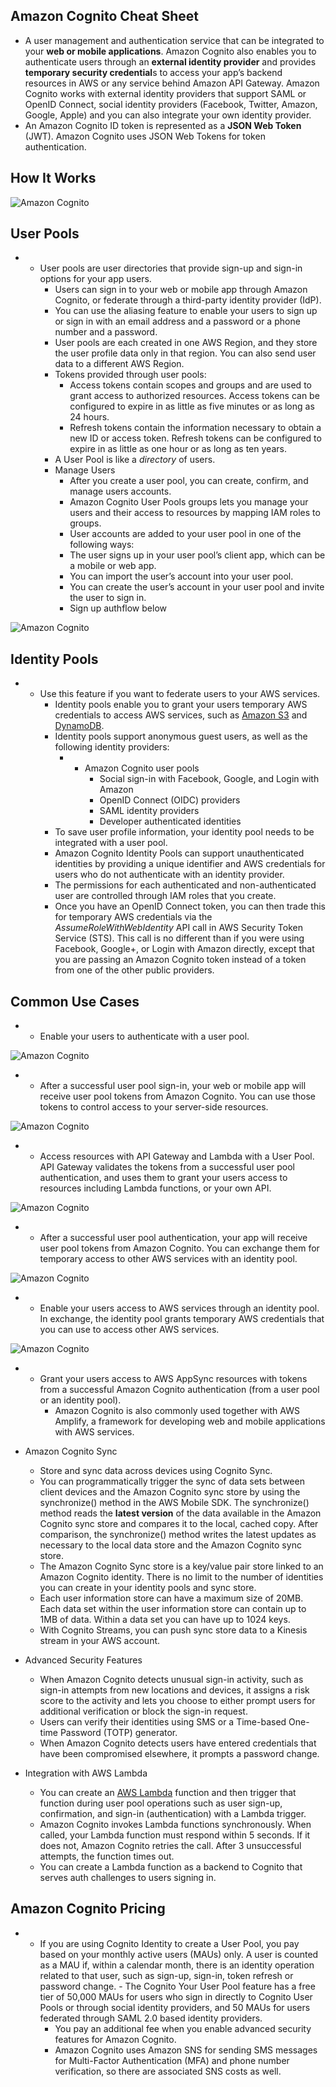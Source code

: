 ## Amazon Cognito Cheat Sheet

- A user management and authentication service that can be integrated to your **web or mobile applications**. Amazon Cognito also enables you to authenticate users through an **external identity provider** and provides **temporary security credential**s to access your app’s backend resources in AWS or any service behind Amazon API Gateway. Amazon Cognito works with external identity providers that support SAML or OpenID Connect, social identity providers (Facebook, Twitter, Amazon, Google, Apple) and you can also integrate your own identity provider.
- An Amazon Cognito ID token is represented as a **JSON Web Token** (JWT). Amazon Cognito uses JSON Web Tokens for token authentication.

## **How It Works**

![Amazon Cognito](https://td-mainsite-cdn.tutorialsdojo.com/wp-content/uploads/2020/02/Amazon-Cognito.jpg)

## **User Pools**

- - User pools are user directories that provide sign-up and sign-in options for your app users.
    - Users can sign in to your web or mobile app through Amazon Cognito, or federate through a third-party identity provider (IdP).
    - You can use the aliasing feature to enable your users to sign up or sign in with an email address and a password or a phone number and a password.
    - User pools are each created in one AWS Region, and they store the user profile data only in that region. You can also send user data to a different AWS Region.
    - Tokens provided through user pools:
        - Access tokens contain scopes and groups and are used to grant access to authorized resources. Access tokens can be configured to expire in as little as five minutes or as long as 24 hours.
        - Refresh tokens contain the information necessary to obtain a new ID or access token. Refresh tokens can be configured to expire in as little as one hour or as long as ten years.
    - A User Pool is like a _directory_ of users.
    - Manage Users
        - After you create a user pool, you can create, confirm, and manage users accounts. 
        - Amazon Cognito User Pools groups lets you manage your users and their access to resources by mapping IAM roles to groups.
        - User accounts are added to your user pool in one of the following ways:
        - The user signs up in your user pool’s client app, which can be a mobile or web app.
        - You can import the user’s account into your user pool.
        - You can create the user’s account in your user pool and invite the user to sign in.
        - Sign up authflow below

![Amazon Cognito](https://td-mainsite-cdn.tutorialsdojo.com/wp-content/uploads/2020/02/Amazon-Cognito2.jpg)

## **Identity Pools** 

- - Use this feature if you want to federate users to your AWS services.
    - Identity pools enable you to grant your users temporary AWS credentials to access AWS services, such as [Amazon S3](https://tutorialsdojo.com/amazon-s3/) and [DynamoDB](https://tutorialsdojo.com/amazon-cognito/DynamoDB).
    - Identity pools support anonymous guest users, as well as the following identity providers:
        - - Amazon Cognito user pools
            - Social sign-in with Facebook, Google, and Login with Amazon
            - OpenID Connect (OIDC) providers
            - SAML identity providers
            - Developer authenticated identities
    - To save user profile information, your identity pool needs to be integrated with a user pool.
    - Amazon Cognito Identity Pools can support unauthenticated identities by providing a unique identifier and AWS credentials for users who do not authenticate with an identity provider.
    - The permissions for each authenticated and non-authenticated user are controlled through IAM roles that you create.
    - Once you have an OpenID Connect token, you can then trade this for temporary AWS credentials via the _AssumeRoleWithWebIdentity_ API call in AWS Security Token Service (STS). This call is no different than if you were using Facebook, Google+, or Login with Amazon directly, except that you are passing an Amazon Cognito token instead of a token from one of the other public providers.

## **Common Use Cases**

- - Enable your users to authenticate with a user pool.

![Amazon Cognito](https://td-mainsite-cdn.tutorialsdojo.com/wp-content/uploads/2020/02/Amazon-Cognito3.jpg)

- - After a successful user pool sign-in, your web or mobile app will receive user pool tokens from Amazon Cognito. You can use those tokens to control access to your server-side resources.

![Amazon Cognito](https://td-mainsite-cdn.tutorialsdojo.com/wp-content/uploads/2020/02/Amazon-Cognito4.jpg)

- - Access resources with API Gateway and Lambda with a User Pool. API Gateway validates the tokens from a successful user pool authentication, and uses them to grant your users access to resources including Lambda functions, or your own API.  
        

![Amazon Cognito](https://td-mainsite-cdn.tutorialsdojo.com/wp-content/uploads/2020/02/Amazon-Cognito5.jpg)

- - After a successful user pool authentication, your app will receive user pool tokens from Amazon Cognito. You can exchange them for temporary access to other AWS services with an identity pool.  
        

![Amazon Cognito](https://td-mainsite-cdn.tutorialsdojo.com/wp-content/uploads/2020/02/Amazon-Cognito7.jpg)

- - Enable your users access to AWS services through an identity pool. In exchange, the identity pool grants temporary AWS credentials that you can use to access other AWS services.  
        

![Amazon Cognito](https://td-mainsite-cdn.tutorialsdojo.com/wp-content/uploads/2020/02/Amazon-Cognito8.jpg)

- - Grant your users access to AWS AppSync resources with tokens from a successful Amazon Cognito authentication (from a user pool or an identity pool).
    - Amazon Cognito is also commonly used together with AWS Amplify, a framework for developing web and mobile applications with AWS services.
- Amazon Cognito Sync
    - Store and sync data across devices using Cognito Sync.
    - You can programmatically trigger the sync of data sets between client devices and the Amazon Cognito sync store by using the synchronize() method in the AWS Mobile SDK. The synchronize() method reads the **latest version** of the data available in the Amazon Cognito sync store and compares it to the local, cached copy. After comparison, the synchronize() method writes the latest updates as necessary to the local data store and the Amazon Cognito sync store.
    - The Amazon Cognito Sync store is a key/value pair store linked to an Amazon Cognito identity. There is no limit to the number of identities you can create in your identity pools and sync store.
    - Each user information store can have a maximum size of 20MB. Each data set within the user information store can contain up to 1MB of data. Within a data set you can have up to 1024 keys.
    - With Cognito Streams, you can push sync store data to a Kinesis stream in your AWS account. 

- Advanced Security Features
    - When Amazon Cognito detects unusual sign-in activity, such as sign-in attempts from new locations and devices, it assigns a risk score to the activity and lets you choose to either prompt users for additional verification or block the sign-in request.
    - Users can verify their identities using SMS or a Time-based One-time Password (TOTP) generator.
    - When Amazon Cognito detects users have entered credentials that have been compromised elsewhere, it prompts a password change.

- Integration with AWS Lambda
    - You can create an [AWS Lambda](https://tutorialsdojo.com/aws-lambda/) function and then trigger that function during user pool operations such as user sign-up, confirmation, and sign-in (authentication) with a Lambda trigger.
    - Amazon Cognito invokes Lambda functions synchronously. When called, your Lambda function must respond within 5 seconds. If it does not, Amazon Cognito retries the call. After 3 unsuccessful attempts, the function times out.
    - You can create a Lambda function as a backend to Cognito that serves auth challenges to users signing in.

## **Amazon Cognito Pricing**

- - If you are using Cognito Identity to create a User Pool, you pay based on your monthly active users (MAUs) only. A user is counted as a MAU if, within a calendar month, there is an identity operation related to that user, such as sign-up, sign-in, token refresh or password change.
        - The Cognito Your User Pool feature has a free tier of 50,000 MAUs for users who sign in directly to Cognito User Pools or through social identity providers, and 50 MAUs for users federated through SAML 2.0 based identity providers.
    - You pay an additional fee when you enable advanced security features for Amazon Cognito.
    - Amazon Cognito uses Amazon SNS for sending SMS messages for Multi-Factor Authentication (MFA) and phone number verification, so there are associated SNS costs as well.